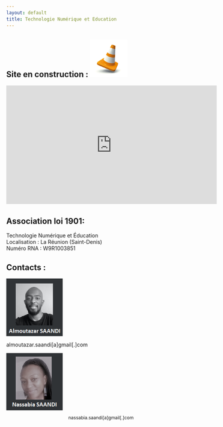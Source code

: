 ```yaml
---
layout: default
title: Technologie Numérique et Education
---
```


## Site en construction : <img src="local/images/plot.jpg" width="100">

<iframe width="560" height="315" src="https://www.youtube.com/embed/NYQ_1Bn3K4M" frameborder="0" allow="accelerometer; autoplay; encrypted-media; gyroscope; picture-in-picture" allowfullscreen></iframe>

## Association loi 1901:

Technologie Numérique et Éducation <br>
Localisation : La Réunion (Saint-Denis) <br>
Numéro RNA : W9R1003851 <br>

## Contacts :

<div class="row">
  <div class="column">
    <img align="center" src="local/images/al.png" width="150">
    <p align="center style="font-size:12px">almoutazar.saandi[a]gmail[.]com</p>
  </div>
  <div class="column">
    <img align="center" src="local/images/na.png" width="150">
    <p align="center" style="font-size:12px">nassabia.saandi[a]gmail[.]com</p>
  </div>
</div>

